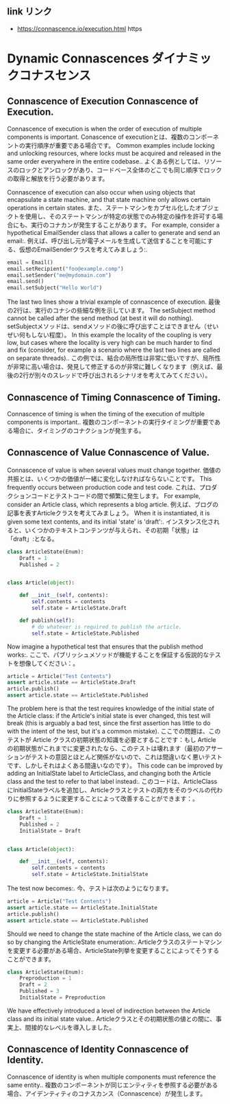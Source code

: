 ## link リンク

- https://connascence.io/execution.html https

# Dynamic Connascences ダイナミックコナスセンス

## Connascence of Execution Connascence of Execution.

Connascence of execution is when the order of execution of multiple components is important.
Conascence of executionとは、複数のコンポーネントの実行順序が重要である場合です。
Common examples include locking and unlocking resources, where locks must be acquired and released in the same order everywhere in the entire codebase..
よくある例としては、リソースのロックとアンロックがあり、コードベース全体のどこでも同じ順序でロックの取得と解放を行う必要があります。

Connascence of execution can also occur when using objects that encapsulate a state machine, and that state machine only allows certain operations in certain states.
また、ステートマシンをカプセル化したオブジェクトを使用し、そのステートマシンが特定の状態でのみ特定の操作を許可する場合にも、実行のコナカンが発生することがあります。
For example, consider a hypothetical EmailSender class that allows a caller to generate and send an email:.
例えば、呼び出し元が電子メールを生成して送信することを可能にする、仮想のEmailSenderクラスを考えてみましょう:.

```python
email = Email()
email.setRecipient("foo@example.comp")
email.setSender("me@mydomain.com")
email.send()
email.setSubject("Hello World")
```

The last two lines show a trivial example of connascence of execution.
最後の2行は、実行のコナシの些細な例を示しています。
The setSubject method cannot be called after the send method (at best it will do nothing).
setSubjectメソッドは、sendメソッドの後に呼び出すことはできません（せいぜい何もしない程度）。
In this example the locality of the coupling is very low, but cases where the locality is very high can be much harder to find and fix (consider, for example a scenario where the last two lines are called on separate threads)..
この例では、結合の局所性は非常に低いですが、局所性が非常に高い場合は、発見して修正するのが非常に難しくなります（例えば、最後の2行が別々のスレッドで呼び出されるシナリオを考えてみてください）。

## Connascence of Timing Connascence of Timing.

Connascence of timing is when the timing of the execution of multiple components is important..
複数のコンポーネントの実行タイミングが重要である場合に、タイミングのコナクションが発生する。

## Connascence of Value Connascence of Value.

Connascence of value is when several values must change together.
価値の共振とは、いくつかの価値が一緒に変化しなければならないことです。
This frequently occurs between production code and test code.
これは、プロダクションコードとテストコードの間で頻繁に発生します。
For example, consider an Article class, which represents a blog article.
例えば、ブログの記事を表すArticleクラスを考えてみましょう。
When it is instantiated, it is given some text contents, and its initial 'state' is 'draft':.
インスタンス化されると、いくつかのテキストコンテンツが与えられ、その初期「状態」は「draft」:となる。

```python
class ArticleState(Enum):
    Draft = 1
    Published = 2


class Article(object):

    def __init__(self, contents):
        self.contents = contents
        self.state = ArticleState.Draft

    def publish(self):
        # do whatever is required to publish the article.
        self.state = ArticleState.Published
```

Now imagine a hypothetical test that ensures that the publish method works:.
ここで、パブリッシュメソッドが機能することを保証する仮説的なテストを想像してください：。

```python
article = Article("Test Contents")
assert article.state == ArticleState.Draft
article.publish()
assert article.state == ArticleState.Published
```

The problem here is that the test requires knowledge of the initial state of the Article class: if the Article's initial state is ever changed, this test will break (this is arguably a bad test, since the first assertion has little to do with the intent of the test, but it's a common mistake).
ここでの問題は、このテストが Article クラスの初期状態の知識を必要とすることです：もし Article の初期状態がこれまでに変更されたなら、このテストは壊れます（最初のアサーションがテストの意図とほとんど関係がないので、これは間違いなく悪いテストです、しかしそれはよくある間違いなのです）。
This code can be improved by adding an InitialState label to ArticleClass, and changing both the Article class and the test to refer to that label instead:.
このコードは、ArticleClassにInitialStateラベルを追加し、Articleクラスとテストの両方をそのラベルの代わりに参照するように変更することによって改善することができます：。

```python
class ArticleState(Enum):
    Draft = 1
    Published = 2
    InitialState = Draft


class Article(object):

    def __init__(self, contents):
        self.contents = contents
        self.state = ArticleState.InitialState
```

The test now becomes:.
今、テストは次のようになります。

```python
article = Article("Test Contents")
assert article.state == ArticleState.InitialState
article.publish()
assert article.state == ArticleState.Published
```

Should we need to change the state machine of the Article class, we can do so by changing the ArticleState enumeration:.
Articleクラスのステートマシンを変更する必要がある場合、ArticleState列挙を変更することによってそうすることができます。

```python
class ArticleState(Enum):
    Preproduction = 1
    Draft = 2
    Published = 3
    InitialState = Preproduction
```

We have effectively introduced a level of indirection between the Article class and its initial state value..
Articleクラスとその初期状態の値との間に、事実上、間接的なレベルを導入しました。

## Connascence of Identity Connascence of Identity.

Connascence of identity is when multiple components must reference the same entity..
複数のコンポーネントが同じエンティティを参照する必要がある場合、アイデンティティのコナスカンス（Connascence）が発生します。